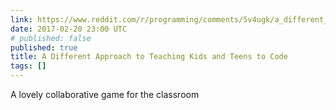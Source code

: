 ```yaml
---
link: https://www.reddit.com/r/programming/comments/5v4ugk/a_different_approach_to_teaching_coding_concepts/
date: 2017-02-20 23:00 UTC
# published: false
published: true
title: A Different Approach to Teaching Kids and Teens to Code
tags: []
---
```


A lovely collaborative game for the classroom
